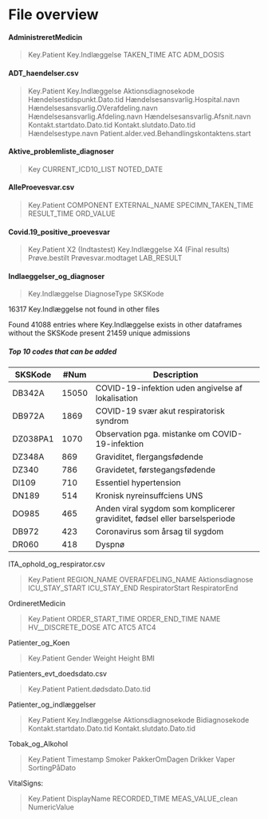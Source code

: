 # File overview
#### AdministreretMedicin
> Key.Patient
> Key.Indlæggelse
> TAKEN_TIME
> ATC
> ADM_DOSIS

#### ADT_haendelser.csv
> Key.Patient
> Key.Indlæggelse
> Aktionsdiagnosekode
> Hændelsestidspunkt.Dato.tid
> Hændelsesansvarlig.Hospital.navn
> Hændelsesansvarlig.OVerafdeling.navn
> Hændelsesansvarlig.Afdeling.navn
> Hændelsesansvarlig.Afsnit.navn
> Kontakt.startdato.Dato.tid
> Kontakt.slutdato.Dato.tid
> Hændelsestype.navn
> Patient.alder.ved.Behandlingskontaktens.start

#### Aktive_problemliste_diagnoser
> Key
> CURRENT_ICD10_LIST
> NOTED_DATE

#### AlleProevesvar.csv
> Key.Patient
> COMPONENT
> EXTERNAL_NAME
> SPECIMN_TAKEN_TIME
> RESULT_TIME
> ORD_VALUE

#### Covid.19_positive_proevesvar
> Key.Patient
> X2 (Indtastest)
> Key.Indlæggelse
> X4 (Final results)
> Prøve.bestilt
> Prøvesvar.modtaget
> LAB_RESULT


#### Indlaeggelser_og_diagnoser
> Key.Indlæggelse
> DiagnoseType
> SKSKode

16317 Key.Indlæggelse not found in other files

Found 41088 entries where Key.Indlæggelse exists in other dataframes without the SKSKode present
21459 unique admissions

##### Top 10 codes that can be added
| SKSKode  | #Num  | Description                                                                |
|----------|-------|----------------------------------------------------------------------------|
| DB342A   | 15050 | COVID-19-infektion uden angivelse af lokalisation                          |
| DB972A   | 1869  | COVID-19 svær akut respiratorisk syndrom                                   |
| DZ038PA1 | 1070  | Observation pga. mistanke om COVID-19-infektion                            |
| DZ348A   | 869   | Graviditet, flergangsfødende                                               |
| DZ340    | 786   | Gravidetet, førstegangsfødende                                             |
| DI109    | 710   | Essentiel hypertension                                                     |
| DN189    | 514   | Kronisk nyreinsuffciens UNS                                                |
| DO985    | 465   | Anden viral sygdom som komplicerer graviditet, fødsel eller barselsperiode |
| DB972    | 423   | Coronavirus som årsag til sygdom                                           |
| DR060    | 418   | Dyspnø                                                                     |



ITA_ophold_og_respirator.csv
> Key.Patient
> REGION_NAME
> OVERAFDELING_NAME
> Aktionsdiagnose
> ICU_STAY_START
> ICU_STAY_END
> RespiratorStart
> RespiratorEnd

OrdineretMedicin
> Key.Patient
> ORDER_START_TIME
> ORDER_END_TIME
> NAME
> HV__DISCRETE_DOSE
> ATC
> ATC5
> ATC4

Patienter_og_Koen
> Key.Patient
> Gender
> Weight
> Height
> BMI

Patienters_evt_doedsdato.csv
> Key.Patient
> Patient.dødsdato.Dato.tid

Patienter_og_indlæggelser
> Key.Patient
> Key.Indlæggelse
> Aktionsdiagnosekode
> Bidiagnosekode
> Kontakt.startdato.Dato.tid
> Kontakt.slutdato.Dato.tid

Tobak_og_Alkohol
> Key.Patient
> Timestamp
> Smoker
> PakkerOmDagen
> Drikker
> Vaper
> SortingPåDato

VitalSigns:
> Key.Patient
> DisplayName
> RECORDED_TIME
> MEAS_VALUE_clean
> NumericValue
